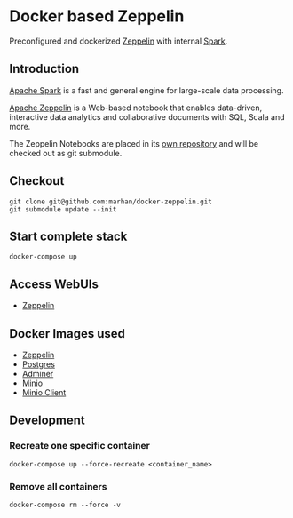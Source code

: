 # Docker based Zeppelin

Preconfigured and dockerized [Zeppelin](https://zeppelin.apache.org/docs/0.8.1/setup/deployment/docker.html) with internal [Spark](http://spark.apache.org/docs/latest/index.html).

## Introduction

[Apache Spark](https://spark.apache.org) is a fast and general engine for large-scale data processing.

[Apache Zeppelin](http://zeppelin.apache.org/) is a Web-based notebook that enables data-driven, 
interactive data analytics and collaborative documents with SQL, Scala and more.

The Zeppelin Notebooks are placed in its [own repository](https://github.com/marhan/zeppelin-notebook-samples) and will be checked out as git submodule.

## Checkout

    git clone git@github.com:marhan/docker-zeppelin.git
    git submodule update --init

## Start complete stack

    docker-compose up
    
## Access WebUIs

* [Zeppelin](http://localhost:8080) 
    
## Docker Images used

- [Zeppelin](https://hub.docker.com/r/apache/zeppelin)
- [Postgres](https://hub.docker.com/_/postgres)
- [Adminer](https://hub.docker.com/_/adminer/)
- [Minio](https://hub.docker.com/r/minio/minio/)
- [Minio Client](https://hub.docker.com/r/minio/mc)

## Development

### Recreate one specific container

    docker-compose up --force-recreate <container_name>
    
### Remove all containers

    docker-compose rm --force -v

